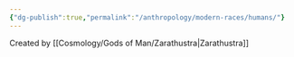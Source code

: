 ```yaml
---
{"dg-publish":true,"permalink":"/anthropology/modern-races/humans/"}
---
```


Created by [[Cosmology/Gods of Man/Zarathustra\|Zarathustra]]